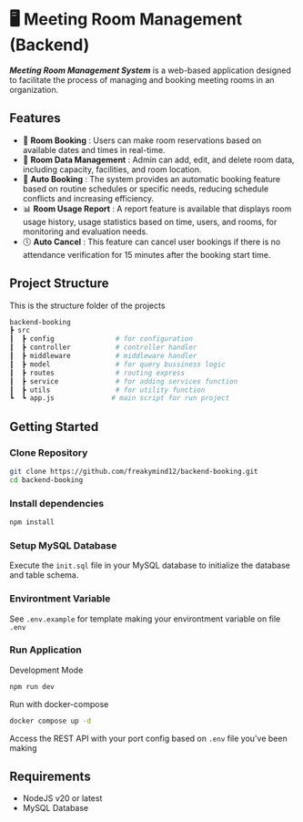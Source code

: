 # 🖥 Meeting Room Management (Backend)

**_Meeting Room Management System_** is a web-based application designed to facilitate the process of managing and booking meeting rooms in an organization.

## Features

- 📅 **Room Booking** : Users can make room reservations based on available dates and times in real-time.
- 📂 **Room Data Management** : Admin can add, edit, and delete room data, including capacity, facilities, and room location.
- 📝 **Auto Booking** : The system provides an automatic booking feature based on routine schedules or specific needs, reducing schedule conflicts and increasing efficiency.
- 📊 **Room Usage Report** : A report feature is available that displays room usage history, usage statistics based on time, users, and rooms, for monitoring and evaluation needs.
- 🕔 **Auto Cancel** : This feature can cancel user bookings if there is no attendance verification for 15 minutes after the booking start time.

## Project Structure

This is the structure folder of the projects

```bash
backend-booking
┣ src
┃  ┣ config               # for configuration
┃  ┣ controller           # controller handler
┃  ┣ middleware           # middleware handler
┃  ┣ model                # for query bussiness logic
┃  ┣ routes               # routing express
┃  ┣ service              # for adding services function
┃  ┣ utils                # for utility function
┗  ┗ app.js              # main script for run project
```

## Getting Started

### Clone Repository

```bash
git clone https://github.com/freakymind12/backend-booking.git
cd backend-booking
```

### Install dependencies

```bash
npm install
```

### Setup MySQL Database

Execute the `init.sql` file in your MySQL database to initialize the database and table schema.

### Environtment Variable

See `.env.example` for template making your environtment variable on file `.env`

### Run Application

Development Mode

```bash
npm run dev
```

Run with docker-compose

```bash
docker compose up -d
```

Access the REST API with your port config based on `.env` file you've been making

## Requirements

- NodeJS v20 or latest
- MySQL Database
